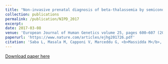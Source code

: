 ```yaml
---
title: "Non-invasive prenatal diagnosis of beta-thalassemia by semiconductor sequencing: a feasibility study in the sardinian population"
collection: publications
permalink: /publication/NIPD_2017
excerpt: 
date: 2017-03-08
venue: 'European Journal of Human Genetics volume 25, pages 600–607 (2017)'
paperurl: 'https://www.nature.com/articles/ejhg201726.pdf'
citation: 'Saba L, Masala M, Capponi V, Marceddu G, <b>Massidda M</b>, Rosatelli MC. (2017). &quot;Non-invasive prenatal diagnosis of beta-thalassemia by semiconductor sequencing: a feasibility study in the sardinian population.&quot; <i>European journal of human genetics : EJHG, 25(5), 600–607. doi:10.1038/ejhg.2017.26</i>. 1(1).'
---
```


[Download paper here](https://www.nature.com/articles/ejhg201726.pdf)

